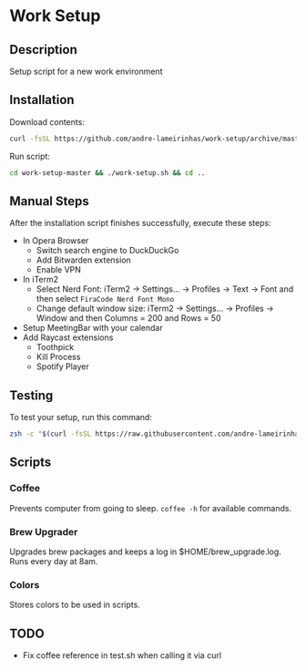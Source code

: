 # Work Setup

## Description
Setup script for a new work environment

## Installation
Download contents:
```bash
curl -fsSL https://github.com/andre-lameirinhas/work-setup/archive/master.tar.gz | tar -xz
```
Run script:
```bash
cd work-setup-master && ./work-setup.sh && cd ..
```

## Manual Steps
After the installation script finishes successfully, execute these steps:
- In Opera Browser
  - Switch search engine to DuckDuckGo
  - Add Bitwarden extension
  - Enable VPN
- In iTerm2
  - Select Nerd Font: iTerm2 -> Settings... -> Profiles -> Text -> Font and then select `FiraCode Nerd Font Mono`
  - Change default window size: iTerm2 -> Settings... -> Profiles -> Window and then Columns = 200 and Rows = 50
- Setup MeetingBar with your calendar
- Add Raycast extensions
  - Toothpick
  - Kill Process
  - Spotify Player

## Testing
To test your setup, run this command:
```bash
zsh -c "$(curl -fsSL https://raw.githubusercontent.com/andre-lameirinhas/work-setup/refs/heads/master/tests/test.sh)"
```

## Scripts
### Coffee  
Prevents computer from going to sleep. `coffee -h` for available commands.
### Brew Upgrader  
Upgrades brew packages and keeps a log in $HOME/brew_upgrade.log. Runs every day at 8am.
### Colors  
Stores colors to be used in scripts.

## TODO
- Fix coffee reference in test.sh when calling it via curl
